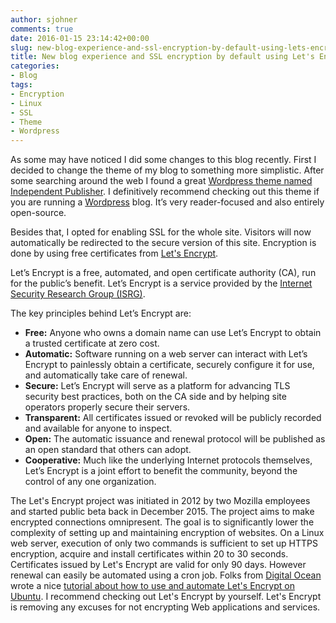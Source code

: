 ```yaml
---
author: sjohner
comments: true
date: 2016-01-15 23:14:42+00:00
slug: new-blog-experience-and-ssl-encryption-by-default-using-lets-encrypt
title: New blog experience and SSL encryption by default using Let's Encrypt
categories:
- Blog
tags:
- Encryption
- Linux
- SSL
- Theme
- Wordpress
---
```


As some may have noticed I did some changes to this blog recently. First I decided to change the theme of my blog to something more simplistic. After some searching around the web I found a great [Wordpress theme named Independent Publisher](https://github.com/raamdev/independent-publisher). I definitively recommend checking out this theme if you are running a [Wordpress](http://wordpress.org) blog. It’s  very reader-focused and also entirely open-source.

Besides that, I opted for enabling SSL for the whole site. Visitors will now automatically be redirected to the secure version of this site. Encryption is done by using free certificates from [Let's Encrypt](https://letsencrypt.org/).

Let’s Encrypt is a free, automated, and open certificate authority (CA), run for the public’s benefit. Let’s Encrypt is a service provided by the [Internet Security Research Group (ISRG)](https://letsencrypt.org/isrg/).

The key principles behind Let’s Encrypt are:

* **Free:** Anyone who owns a domain name can use Let’s Encrypt to obtain a trusted certificate at zero cost.
* **Automatic:** Software running on a web server can interact with Let’s Encrypt to painlessly obtain a certificate, securely configure it for use, and automatically take care of renewal.
* **Secure:** Let’s Encrypt will serve as a platform for advancing TLS security best practices, both on the CA side and by helping site operators properly secure their servers.
* **Transparent:** All certificates issued or revoked will be publicly recorded and available for anyone to inspect.
* **Open:** The automatic issuance and renewal protocol will be published as an open standard that others can adopt.
* **Cooperative:** Much like the underlying Internet protocols themselves, Let’s Encrypt is a joint effort to benefit the community, beyond the control of any one organization.

The Let's Encrypt project was initiated in 2012 by two Mozilla employees and started public beta back in December 2015. The project aims to make encrypted connections omnipresent. The goal is to significantly lower the complexity of setting up and maintaining encryption of websites. On a Linux web server, execution of only two commands is sufficient to set up HTTPS encryption, acquire and install certificates within 20 to 30 seconds. Certificates issued by Let's Encrypt are valid for only 90 days. However renewal can easily be automated using a cron job. Folks from [Digital Ocean](https://www.digitalocean.com/) wrote a nice [tutorial about how to use and automate Let's Encrypt on Ubuntu](https://www.digitalocean.com/community/tutorials/how-to-secure-apache-with-let-s-encrypt-on-ubuntu-14-04). I recommend checking out Let's Encrypt by yourself. Let's Encrypt is removing any excuses for not encrypting Web applications and services.




